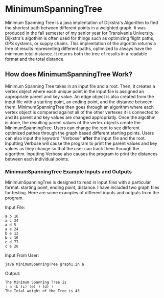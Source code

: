 # MinimumSpanningTree
Minimum Spanning Tree is a java implentation of Dijkstra's Algorithm to find the shortest path between different points in a weighted graph. It was produced in the fall semester of my senior year for Translvania University. Dijkstra's algothim is often used for things such as optimizing flight paths, GPS systems, or supply chains. This implemtation of the algoritm returns a tree of results representing different paths, optimized to always have the minimum total distance. It returns both the tree of results in a readable format and the total distance. 
## How does MinimumSpanningTree Work?
Minimum Spanning Tree takes in an input file and a root. Then, it creates a vertex object where each unique point in the input file is assigned an appropriate parent and key value. An edge object is also created from the input file with a starting point, an ending point, and the distance between them. MinimumSpanningTree then goes through an algorithm where each vertex object is compared against all of the other vertexes it is connected to and its parent and key values are changed appropriatly. Once the algotihm is done, the resulting parent values of the vertex objects create the MinimumSpanningTree. Users can change the root to see different optimized pathes through the graph based different starting points. Users can also input the keyword "Verbose" **after** the input file and the root. Inputting Verbose will cause the program to print the parent values and key values as they change so that the user can track them through the algorithm. Inputting Verbose also causes the program to print the distances between each individual points.  
### MinimumSpanningTree Example Inputs and Outputs
MinimumSpanningTree is designed to read in input files with a particular format: starting point, ending point, distance. I have included two graph files for testing. Here are some examples of different inputs and outputs from the program. 

Input File: 
```
a b 16
a c 34
a d 5
a e 24 
b e 12
b c 10
c d 77
c e 28
```
Input From User:
```
java MinimumSpanningTree graph1.in a
```
Output:
```
The Minimum Spanning Tree is
( a (b (c) (e) ) (d) )
The Total weight of the Tree is 43
```
